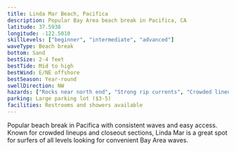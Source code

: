 ```yaml
---
title: Linda Mar Beach, Pacifica
description: Popular Bay Area beach break in Pacifica, CA
latitude: 37.5938
longitude: -122.5010
skillLevels: ["beginner", "intermediate", "advanced"]
waveType: Beach break
bottom: Sand
bestSize: 2-4 feet
bestTide: Mid to high
bestWind: E/NE offshore
bestSeason: Year-round
swellDirection: NW
hazards: ["Rocks near north end", "Strong rip currents", "Crowded lineup"]
parking: Large parking lot ($3-5)
facilities: Restrooms and showers available
---
```


Popular beach break in Pacifica with consistent waves and easy access. Known for crowded lineups and closeout sections, Linda Mar is a great spot for surfers of all levels looking for convenient Bay Area waves.
